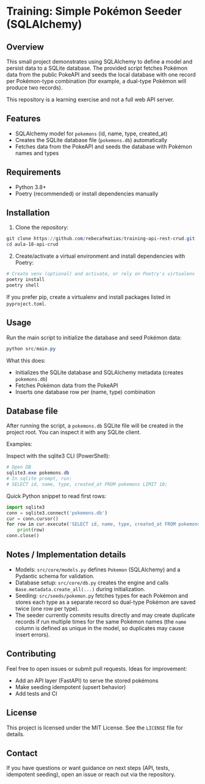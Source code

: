 # Training: Simple Pokémon Seeder (SQLAlchemy)

## Overview
This small project demonstrates using SQLAlchemy to define a model and persist data to a SQLite database. The provided script fetches Pokémon data from the public PokeAPI and seeds the local database with one record per Pokémon-type combination (for example, a dual-type Pokémon will produce two records).

This repository is a learning exercise and not a full web API server.

## Features
- SQLAlchemy model for `pokemons` (id, name, type, created_at)
- Creates the SQLite database file (`pokemons.db`) automatically
- Fetches data from the PokeAPI and seeds the database with Pokémon names and types

## Requirements
- Python 3.8+
- Poetry (recommended) or install dependencies manually

## Installation
1. Clone the repository:

```powershell
git clone https://github.com/rebecafmatias/training-api-rest-crud.git
cd aula-18-api-crud
```

2. Create/activate a virtual environment and install dependencies with Poetry:

```powershell
# Create venv (optional) and activate, or rely on Poetry's virtualenv
poetry install
poetry shell
```

If you prefer pip, create a virtualenv and install packages listed in `pyproject.toml`.

## Usage
Run the main script to initialize the database and seed Pokémon data:

```powershell
python src/main.py
```

What this does:
- Initializes the SQLite database and SQLAlchemy metadata (creates `pokemons.db`)
- Fetches Pokémon data from the PokeAPI
- Inserts one database row per (name, type) combination

## Database file
After running the script, a `pokemons.db` SQLite file will be created in the project root. You can inspect it with any SQLite client.

Examples:

Inspect with the sqlite3 CLI (PowerShell):

```powershell
# Open DB
sqlite3.exe pokemons.db
# In sqlite prompt, run:
# SELECT id, name, type, created_at FROM pokemons LIMIT 10;
```

Quick Python snippet to read first rows:

```python
import sqlite3
conn = sqlite3.connect('pokemons.db')
cur = conn.cursor()
for row in cur.execute('SELECT id, name, type, created_at FROM pokemons LIMIT 10'):
	print(row)
conn.close()
```

## Notes / Implementation details
- Models: `src/core/models.py` defines `Pokemon` (SQLAlchemy) and a Pydantic schema for validation.
- Database setup: `src/core/db.py` creates the engine and calls `Base.metadata.create_all(...)` during initialization.
- Seeding: `src/seeds/pokemon.py` fetches types for each Pokémon and stores each type as a separate record so dual-type Pokémon are saved twice (one row per type).
- The seeder currently commits results directly and may create duplicate records if run multiple times for the same Pokémon names (the `name` column is defined as unique in the model, so duplicates may cause insert errors).

## Contributing
Feel free to open issues or submit pull requests. Ideas for improvement:
- Add an API layer (FastAPI) to serve the stored pokémons
- Make seeding idempotent (upsert behavior)
- Add tests and CI

## License
This project is licensed under the MIT License. See the `LICENSE` file for details.

## Contact
If you have questions or want guidance on next steps (API, tests, idempotent seeding), open an issue or reach out via the repository.